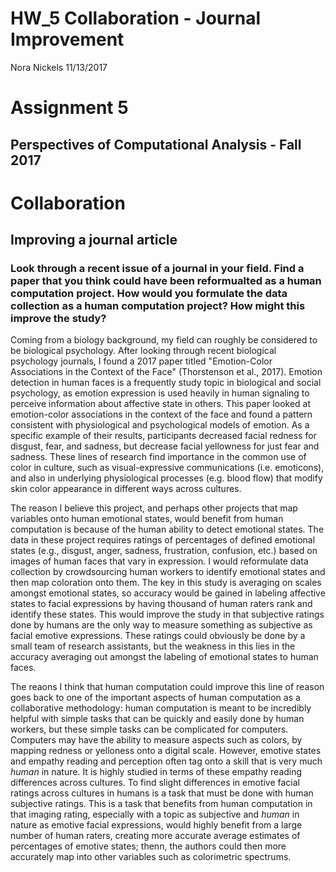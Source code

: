 HW\_5 Collaboration - Journal Improvement
================
Nora Nickels
11/13/2017

Assignment 5
============

Perspectives of Computational Analysis - Fall 2017
--------------------------------------------------

Collaboration
=============

Improving a journal article
---------------------------

### Look through a recent issue of a journal in your field. Find a paper that you think could have been reformualted as a human computation project. How would you formulate the data collection as a human computation project? How might this improve the study?

Coming from a biology background, my field can roughly be considered to be biological psychology. After looking through recent biological psychology journals, I found a 2017 paper titled "Emotion-Color Associations in the Context of the Face" (Thorstenson et al., 2017). Emotion detection in human faces is a frequently study topic in biological and social psychology, as emotion expression is used heavily in human signaling to perceive information about affective state in others. This paper looked at emotion-color associations in the context of the face and found a pattern consistent with physiological and psychological models of emotion. As a specific example of their results, participants decreased facial redness for disgust, fear, and sadness, but decrease facial yellowness for just fear and sadness. These lines of research find importance in the common use of color in culture, such as visual-expressive communications (i.e. emoticons), and also in underlying physiological processes (e.g. blood flow) that modify skin color appearance in different ways across cultures.

The reason I believe this project, and perhaps other projects that map variables onto human emotional states, would benefit from human computation is because of the human ability to detect emotional states. The data in these project requires ratings of percentages of defined emotional states (e.g., disgust, anger, sadness, frustration, confusion, etc.) based on images of human faces that vary in expression. I would reformulate data collection by crowdsourcing human workers to identify emotional states and then map coloration onto them. The key in this study is averaging on scales amongst emotional states, so accuracy would be gained in labeling affective states to facial expressions by having thousand of human raters rank and identify these states. This would improve the study in that subjective ratings done by humans are the only way to measure something as subjective as facial emotive expressions. These ratings could obviously be done by a small team of research assistants, but the weakness in this lies in the accuracy averaging out amongst the labeling of emotional states to human faces.

The reaons I think that human computation could improve this line of reason goes back to one of the important aspects of human computation as a collaborative methodology: human computation is meant to be incredibly helpful with simple tasks that can be quickly and easily done by human workers, but these simple tasks can be complicated for computers. Computers may have the ability to measure aspects such as colors, by mapping redness or yelloness onto a digital scale. However, emotive states and empathy reading and perception often tag onto a skill that is very much *human* in nature. It is highly studied in terms of these empathy reading differences across cultures. To find slight differences in emotive facial ratings across cultures in humans is a task that must be done with human subjective ratings. This is a task that benefits from human computation in that imaging rating, especially with a topic as subjective and *human* in nature as emotive facial expressions, would highly benefit from a large number of human raters, creating more accurate average estimates of percentages of emotive states; thenn, the authors could then more accurately map into other variables such as colorimetric spectrums.
